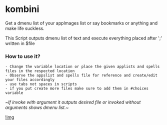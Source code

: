 # kombini

Get a dmenu list of your appImages list or say bookmarks or anything and make life suckless.

 This Script outputs dmenu list of text and execute everything placed after ';' written in $file

 ### How to use it?
 	- Change the variable location or place the given applists and spells files in the respected location
	- Observe the appslist and spells file for reference and create/edit your files accordingly
	- use tabs not spaces in scripts
	- if you put create more files make sure to add them in #choices variable
~*If invoke with argument it outputs desired file or invoked without arguments shows dmenu list.*~

[!img](http://0x0.st/-sjU.png)
